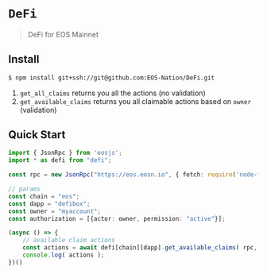 # `DeFi`

> DeFi for EOS Mainnet

## Install

```bash
$ npm install git+ssh://git@github.com:EOS-Nation/DeFi.git
```
1. `get_all_claims` returns you all the actions (no validation)
2. `get_available_claims` returns you all claimable actions based on `owner` (validation)

## Quick Start

```ts
import { JsonRpc } from 'eosjs';
import * as defi from "defi";

const rpc = new JsonRpc("https://eos.eosn.io", { fetch: require('node-fetch') });

// params
const chain = "eos";
const dapp = "defibox";
const owner = "myaccount";
const authorization = [{actor: owner, permission: "active"}];

(async () => {
    // available claim actions
    const actions = await defi[chain][dapp].get_available_claims( rpc, owner, authorization );
    console.log( actions );
})()
```

